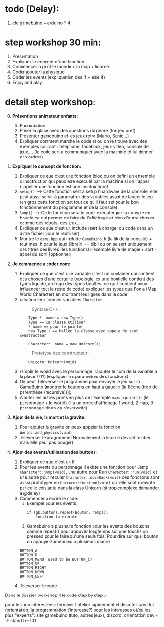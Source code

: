 # todo (Delay):
1. cle gamebuino + arduino * 4

# step workshop 30 min:

1.	Présentation
2.	Expliquer le concept d'une fonction
4.	Commencer a print le monde + la map + licorne
6.	Coder ajouter la physique
7.	Coder les events (expliquation des if + else if)
8.	Enjoy and play

# detail step workshop:

0.	**Présentions animateur enfants:**

	1.	Presentation
	2.	Priser la glace avec des questions du genre (ton jeu pref)
	3.	Presenter gamebuino et les jeux retro (Mario, Sonic...)
	4.	Expliquer comment marche le code et ou on le trouve avec des exemples courant : telephone, facebook, jeux video, console de jeux.... (le code sert à communiquer avec la machine et lui donner des ordres)


1. **Expliquer le concept de fonction:**

	1.	Expliquer ce que c'est une fonction (bloc ou on defini un ensemble d'insctruction qui peux etre executé par la machine si on l'appel (appeller une fonction est une insctruction))
	2. `setup()` --> Cette fonction sert à setup l'hardware de la console, elle peut aussi servir à paramatrer des variables avant de lancer le jeu (en gros cette fonction set tout ce qu'il faut set pour le bon fonctionnement du programme et de la console)
	3. `loop()` --> Cette fonction sera le code executer par la console en boucle ce qui permet de faire de l'affichage et bien d'autre choses comme des robots, des jeux....
	4. Expliquer ce que c'est un include (sert à charger du code dans un autre fichier pour le reutiliser)
	5. Montre le `game.hpp` qui include `GameBuino.h` (la lib de la console) + tout mes .h pour le jeux (librairi == bibli ou on se sert uniquement des titres des livres (les functions)) (exemple livre de magie + sort + appel du sort) [optionnel]


2. **Je commence a coder.com:**
	1.	Expliquer ce que c'est une variable (c'est un container qui contient des choses d'une certaine typologie, ex une boutielle contient des types liquide, un frigo des types bouffes. ce qu'il contient peux influencer tout le reste du code) expliquer les types que l'on a (Map World Character) en montrant les lignes dans le code
	2. création leur premier variables `Character`
		> Syntaxe C++ :
		```
			Type *	name = new Type()
			Type == La classe Utiliser
			* name == pour le pointer
			new Type() == Malloc la classe avec appele de sont constructeur

			Character*	name = new Unicorn();
		```
		> Prototype des constructeur:
		```
			Unicorn::Unicorn(void)
		```
	3.	remplir le world avec le personnage (rajouter le nom de la variable a la place /*??*/) (expliquer les parametres des fonctions)
	4.	On peut Televerser le programme pour envoyer le jeu sur la GameBuino (montrer le boutons en haut a gauche (la flèche (trop de parenthèse (recursive))));
	5.	Ajouter les autres prints en plus de l'exemple `maps->print();` (le personnage + le world) (il a un ordre d'affichage 1 world, 2 map, 3 personnage sinon ca s'overwrite)


5. **Ajout de la vie, la mort et la gravite:**
	1. Pour ajouter la gravite on peux appeler la fonction `World::add_physics(void)`
	2. Televerser le programme (Normalement la licorne devrait tomber mais elle peut pas bouger)


6. **Ajout des events/utilisation des buttons:**
	1. Expliquer ce que c'est un If
	2. Pour les events du personnage il existe une fonction pour Jump `Character::jump(void)`, une autre pour Run
	`Character::run(void)` et une autre pour reculer `Character::moveBack(void)` ces fonctions sont aussi prototyper
	en `Unicorn::fonction(void)` car elle sont ovewrite par celle existante dans la class Unicorn (si trop complexe
	demander a @delay)
	3. Commencer à ecrire le code:
		1. Exemple pour les events:
			```
			if (gb.buttons.repeat(Bouton, temps))
				fonction to execute
			```
		2. Gamebuino a plusieurs fonction pour les events des boutons comme repeat() pour appuyer longtemps sur une touche ou pressed pour le faire qu'une seule fois. Pour dire sur quel bouton on appuye Gamebuino a plusieurs macro
		```
		BUTTON_A
		BUTTON_B
		BUTTON_MENU (used to be BUTTON_C)
		BUTTON_UP
		BUTTON_RIGHT
		BUTTON_DOWN
		BUTTON_LEFT
		```
	4. Televerser le code

Dans le dossier workshop il le code step by step :)

pour les non interessees: terminer l'atelier rapidement et discuter avec lui (orientation, la programmation t'interesse?)
pour les interesses et/ou les plus "experts": site gamebuino (tuto, autres jeux), discord, orientation dev --> stand Le-101